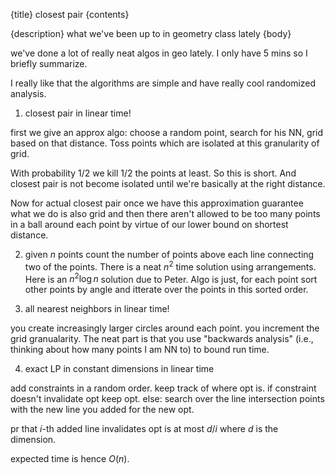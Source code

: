 {title}
closest pair
{contents}

{description}
what we've been up to in geometry class lately
{body}

we've done a lot of really neat algos in geo lately. 
I only have 5 mins so I briefly summarize.

I really like that the algorithms are simple and have really cool
randomized analysis.

1. closest pair in linear time!

first we give an approx algo:
choose a random point, search for his NN, grid based on that
distance. 
Toss points which are isolated at this granularity of grid.

With probability $1/2$ we kill $1/2$ the points at least.
So this is short. And closest pair is not become isolated until
we're basically at the right distance.

Now for actual closest pair once we have this approximation
guarantee what we do is also grid and then there aren't allowed
to be too many points in a ball around each point by virtue of our lower bound on shortest distance.

2. given $n$ points count the number of points above each line connecting two of the points. 
There is a neat $n^2$ time solution using arrangements. 
Here is an $n^2\log n$ solution due to Peter.
Algo is just, 
for each point sort other points by angle and itterate over the
points in this sorted order.

3. all nearest neighbors in linear time!

you create increasingly larger circles around each point. 
you increment the grid granualarity.
The neat part is that you use "backwards analysis" (i.e.,
thinking about how many points I am NN to) to bound run time.

4. exact LP in constant dimensions in linear time

add constraints in a random order. keep track of where opt is. 
if constraint doesn't invalidate opt keep opt.
else: search over the line intersection points with the new line
you added for the new opt.

pr that $i$-th added line invalidates opt is at most $d/i$ where
$d$ is the dimension.

expected time is hence $O(n)$.

